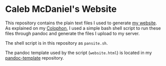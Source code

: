 Caleb McDaniel's Website 
========================

This repository contains the plain text files I used to generate [my
website](http://wcm1.web.rice.edu). As explained on my
[Colophon](http://wcm1.web.rice.edu/colophon.html), I used a simple bash
shell script to run these files through pandoc and generate the files I
upload to my server.

The shell script is in this repository as `pansite.sh`.

The pandoc template used by the script (`website.html`) is located in my
[pandoc-template](https://github.com/wcaleb/pandoc-templates)
repository.

